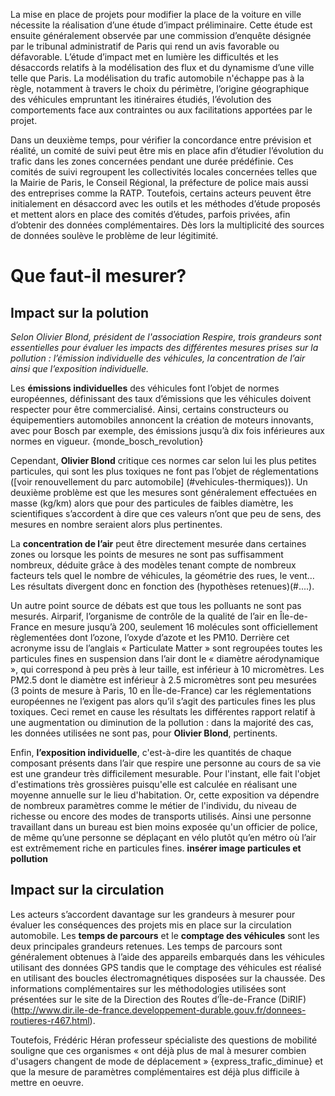 La mise en place de projets pour modifier la place de la voiture en ville  nécessite la réalisation d’une étude d’impact préliminaire. Cette étude est ensuite généralement observée par une commission d’enquête désignée par le tribunal administratif de Paris qui rend un avis favorable ou défavorable. L’étude d’impact met en lumière les difficultés et les désaccords relatifs à la modélisation des flux et du dynamisme d’une ville telle que Paris. La modélisation du trafic automobile n'échappe pas à la règle, notamment à travers le choix du périmètre, l’origine géographique des véhicules empruntant les itinéraires étudiés, l’évolution des comportements face aux contraintes ou aux facilitations apportées par le projet.

Dans un deuxième temps, pour vérifier la concordance entre prévision et réalité, un comité de suivi peut être mis en place afin d’étudier l’évolution du trafic dans les zones concernées pendant une durée prédéfinie. Ces comités de suivi regroupent les collectivités locales concernées telles que la Mairie de Paris, le Conseil Régional, la préfecture de police mais aussi des entreprises comme la RATP. Toutefois, certains acteurs peuvent être initialement en désaccord avec les outils et les méthodes d’étude proposés et mettent alors en place des comités d’études, parfois privées, afin d’obtenir des données complémentaires. Dès lors la multiplicité des sources de données soulève le problème de leur légitimité.

# Que faut-il mesurer?

## Impact sur la polution
*Selon Olivier Blond, président de l'association Respire, trois grandeurs sont essentielles pour évaluer les impacts des différentes mesures prises sur la pollution : l’émission individuelle des véhicules, la concentration de l’air ainsi que l’exposition individuelle.*

Les **émissions individuelles** des véhicules font l’objet de normes européennes, définissant des taux d’émissions que les véhicules doivent respecter pour être commercialisé. Ainsi, certains constructeurs ou équipementiers automobiles annoncent la création de moteurs innovants, avec pour Bosch par exemple, des émissions jusqu’à dix fois inférieures aux normes en vigueur. {monde_bosch_revolution}

Cependant, **Olivier Blond** critique ces normes car selon lui les plus petites particules, qui sont les plus toxiques ne font pas l’objet de réglementations ([voir renouvellement du parc automobile] (#vehicules-thermiques)). Un deuxième problème est que les mesures sont généralement effectuées en masse (kg/km) alors que pour des particules de faibles diamètre, les scientifiques s’accordent à dire que ces valeurs n’ont que peu de sens, des mesures en nombre seraient alors plus pertinentes.

La **concentration de l’air** peut être directement mesurée dans certaines zones ou lorsque les points de mesures ne sont pas suffisamment nombreux, déduite grâce à des modèles tenant compte de nombreux facteurs tels quel le nombre de véhicules, la géométrie des rues, le vent…Les résultats divergent donc en fonction des (hypothèses retenues)(#....).

Un autre point source de débats est que tous les polluants ne sont pas mesurés. Airparif, l’organisme de contrôle de la qualité de l’air en Île-de-France en mesure jusqu’à 200, seulement 16 molécules sont officiellement règlementées dont l’ozone, l’oxyde d’azote et les PM10. Derrière cet acronyme issu de l’anglais « Particulate Matter » sont regroupées toutes les particules fines en suspension dans l’air dont le « diamètre aérodynamique », qui correspond à peu près à leur taille, est inférieur à 10 micromètres. Les PM2.5 dont le diamètre est inférieur à 2.5 micromètres sont peu mesurées (3 points de mesure à Paris, 10 en Île-de-France) car les réglementations européennes ne l’exigent pas alors qu’il s’agit des particules fines les plus toxiques. Ceci remet en cause les résultats les différentes rapport relatif à une augmentation ou diminution de la pollution : dans la majorité des cas, les données utilisées ne sont pas, pour **Olivier Blond**, pertinents.  

Enfin, **l’exposition individuelle**, c'est-à-dire les quantités de chaque composant présents dans l’air que respire une personne au cours de sa vie est une grandeur très difficilement mesurable. Pour l'instant, elle fait l'objet d'estimations très grossières puisqu'elle est calculée en réalisant une moyenne annuelle sur le lieu d'habitation. Or,  cette exposition va dépendre de nombreux paramètres comme le métier de l'individu, du niveau de richesse ou encore des modes de transports utilisés. Ainsi une personne travaillant dans un bureau est bien moins exposée qu'un officier de police, de même qu’une personne se déplaçant en vélo plutôt qu’en métro où l’air est extrêmement riche en particules fines. **insérer image particules et pollution**

## Impact sur la circulation  
Les acteurs s’accordent davantage sur les grandeurs à mesurer pour évaluer les conséquences des projets mis en place sur la circulation automobile. Les **temps de parcours** et le **comptage des véhicules**  sont les deux principales grandeurs retenues. Les temps de parcours sont généralement obtenues à l’aide des appareils embarqués dans les véhicules utilisant des données GPS tandis que le comptage des véhicules est réalisé en utilisant des boucles électromagnétiques disposées sur la chaussée. Des informations complémentaires sur les méthodologies utilisées sont présentées sur le site de la Direction des Routes d’Île-de-France (DiRIF) (http://www.dir.ile-de-france.developpement-durable.gouv.fr/donnees-routieres-r467.html).

Toutefois, Frédéric Héran professeur spécialiste des questions de mobilité souligne que ces organismes « ont déjà plus de mal à mesurer combien d'usagers changent de mode de déplacement » {express_trafic_diminue} et que la mesure de paramètres complémentaires est déjà plus difficile à mettre en oeuvre. 
